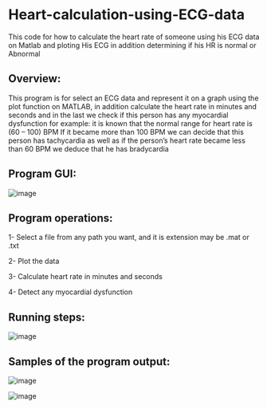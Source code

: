 # Heart-calculation-using-ECG-data
This code for how to calculate the heart rate of someone using his ECG data on Matlab and ploting His ECG in addition determining if his HR is normal or Abnormal

## Overview:
This program is for select an ECG data and represent it on a graph using the plot function on MATLAB, in addition calculate the heart rate in minutes and seconds and in the last we check if this person has any myocardial dysfunction for example: it is known that the normal range for heart rate is (60 – 100) BPM
If it became more than 100 BPM we can decide that this person has tachycardia as well as if the person’s heart rate became less than 60 BPM we deduce that he has bradycardia

## Program GUI:
![image](https://user-images.githubusercontent.com/101879759/159040571-db8739d0-3c46-49f3-85f8-e087adbfd61d.png)

## Program operations:
1- Select a file from any path you want, and it is extension may be .mat or .txt

2- Plot the data

3- Calculate heart rate in minutes and seconds

4- Detect any myocardial dysfunction

## Running steps:
![image](https://user-images.githubusercontent.com/101879759/159040847-cea55cf6-0e21-4a9e-aaaa-7a1120a18554.png)

## Samples of the program output:
![image](https://user-images.githubusercontent.com/101879759/159040952-1945f46e-ac1c-4258-a386-d675c1bb09ec.png)

![image](https://user-images.githubusercontent.com/101879759/159040999-907bab19-43b9-4c91-8c52-953c46c76fb6.png)
